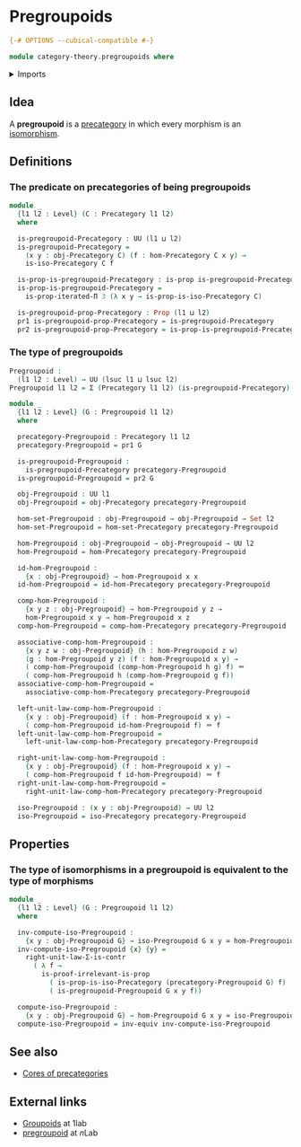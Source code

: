 # Pregroupoids

```agda
{-# OPTIONS --cubical-compatible #-}

module category-theory.pregroupoids where
```

<details><summary>Imports</summary>

```agda
open import category-theory.isomorphisms-in-precategories
open import category-theory.precategories

open import foundation.dependent-pair-types
open import foundation.equivalences
open import foundation.identity-types
open import foundation.iterated-dependent-product-types
open import foundation.propositions
open import foundation.sets
open import foundation.type-arithmetic-dependent-pair-types
open import foundation.universe-levels
```

</details>

## Idea

A **pregroupoid** is a [precategory](category-theory.precategories.md) in which
every morphism is an
[isomorphism](category-theory.isomorphisms-in-precategories.md).

## Definitions

### The predicate on precategories of being pregroupoids

```agda
module _
  {l1 l2 : Level} (C : Precategory l1 l2)
  where

  is-pregroupoid-Precategory : UU (l1 ⊔ l2)
  is-pregroupoid-Precategory =
    (x y : obj-Precategory C) (f : hom-Precategory C x y) →
    is-iso-Precategory C f

  is-prop-is-pregroupoid-Precategory : is-prop is-pregroupoid-Precategory
  is-prop-is-pregroupoid-Precategory =
    is-prop-iterated-Π 3 (λ x y → is-prop-is-iso-Precategory C)

  is-pregroupoid-prop-Precategory : Prop (l1 ⊔ l2)
  pr1 is-pregroupoid-prop-Precategory = is-pregroupoid-Precategory
  pr2 is-pregroupoid-prop-Precategory = is-prop-is-pregroupoid-Precategory
```

### The type of pregroupoids

```agda
Pregroupoid :
  (l1 l2 : Level) → UU (lsuc l1 ⊔ lsuc l2)
Pregroupoid l1 l2 = Σ (Precategory l1 l2) (is-pregroupoid-Precategory)

module _
  {l1 l2 : Level} (G : Pregroupoid l1 l2)
  where

  precategory-Pregroupoid : Precategory l1 l2
  precategory-Pregroupoid = pr1 G

  is-pregroupoid-Pregroupoid :
    is-pregroupoid-Precategory precategory-Pregroupoid
  is-pregroupoid-Pregroupoid = pr2 G

  obj-Pregroupoid : UU l1
  obj-Pregroupoid = obj-Precategory precategory-Pregroupoid

  hom-set-Pregroupoid : obj-Pregroupoid → obj-Pregroupoid → Set l2
  hom-set-Pregroupoid = hom-set-Precategory precategory-Pregroupoid

  hom-Pregroupoid : obj-Pregroupoid → obj-Pregroupoid → UU l2
  hom-Pregroupoid = hom-Precategory precategory-Pregroupoid

  id-hom-Pregroupoid :
    {x : obj-Pregroupoid} → hom-Pregroupoid x x
  id-hom-Pregroupoid = id-hom-Precategory precategory-Pregroupoid

  comp-hom-Pregroupoid :
    {x y z : obj-Pregroupoid} → hom-Pregroupoid y z →
    hom-Pregroupoid x y → hom-Pregroupoid x z
  comp-hom-Pregroupoid = comp-hom-Precategory precategory-Pregroupoid

  associative-comp-hom-Pregroupoid :
    {x y z w : obj-Pregroupoid} (h : hom-Pregroupoid z w)
    (g : hom-Pregroupoid y z) (f : hom-Pregroupoid x y) →
    ( comp-hom-Pregroupoid (comp-hom-Pregroupoid h g) f) ＝
    ( comp-hom-Pregroupoid h (comp-hom-Pregroupoid g f))
  associative-comp-hom-Pregroupoid =
    associative-comp-hom-Precategory precategory-Pregroupoid

  left-unit-law-comp-hom-Pregroupoid :
    {x y : obj-Pregroupoid} (f : hom-Pregroupoid x y) →
    ( comp-hom-Pregroupoid id-hom-Pregroupoid f) ＝ f
  left-unit-law-comp-hom-Pregroupoid =
    left-unit-law-comp-hom-Precategory precategory-Pregroupoid

  right-unit-law-comp-hom-Pregroupoid :
    {x y : obj-Pregroupoid} (f : hom-Pregroupoid x y) →
    ( comp-hom-Pregroupoid f id-hom-Pregroupoid) ＝ f
  right-unit-law-comp-hom-Pregroupoid =
    right-unit-law-comp-hom-Precategory precategory-Pregroupoid

  iso-Pregroupoid : (x y : obj-Pregroupoid) → UU l2
  iso-Pregroupoid = iso-Precategory precategory-Pregroupoid
```

## Properties

### The type of isomorphisms in a pregroupoid is equivalent to the type of morphisms

```agda
module _
  {l1 l2 : Level} (G : Pregroupoid l1 l2)
  where

  inv-compute-iso-Pregroupoid :
    {x y : obj-Pregroupoid G} → iso-Pregroupoid G x y ≃ hom-Pregroupoid G x y
  inv-compute-iso-Pregroupoid {x} {y} =
    right-unit-law-Σ-is-contr
      ( λ f →
        is-proof-irrelevant-is-prop
          ( is-prop-is-iso-Precategory (precategory-Pregroupoid G) f)
          ( is-pregroupoid-Pregroupoid G x y f))

  compute-iso-Pregroupoid :
    {x y : obj-Pregroupoid G} → hom-Pregroupoid G x y ≃ iso-Pregroupoid G x y
  compute-iso-Pregroupoid = inv-equiv inv-compute-iso-Pregroupoid
```

## See also

- [Cores of precategories](category-theory.cores-precategories.md)

## External links

- [Groupoids](https://1lab.dev/Cat.Groupoid.html) at 1lab
- [pregroupoid](https://ncatlab.org/nlab/show/pregroupoid) at $n$Lab
